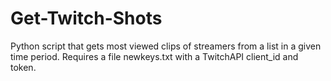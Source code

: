 # Get-Twitch-Shots

Python script that gets most viewed clips of streamers from a list in a given time period. Requires a file newkeys.txt with a TwitchAPI client_id and token.
